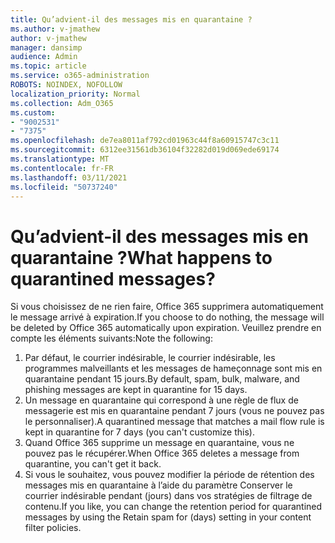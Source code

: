 ```yaml
---
title: Qu’advient-il des messages mis en quarantaine ?
ms.author: v-jmathew
author: v-jmathew
manager: dansimp
audience: Admin
ms.topic: article
ms.service: o365-administration
ROBOTS: NOINDEX, NOFOLLOW
localization_priority: Normal
ms.collection: Adm_O365
ms.custom:
- "9002531"
- "7375"
ms.openlocfilehash: de7ea8011af792cd01963c44f8a60915747c3c11
ms.sourcegitcommit: 6312ee31561db36104f32282d019d069ede69174
ms.translationtype: MT
ms.contentlocale: fr-FR
ms.lasthandoff: 03/11/2021
ms.locfileid: "50737240"
---
```

# <a name="what-happens-to-quarantined-messages"></a><span data-ttu-id="35854-102">Qu’advient-il des messages mis en quarantaine ?</span><span class="sxs-lookup"><span data-stu-id="35854-102">What happens to quarantined messages?</span></span>

<span data-ttu-id="35854-103">Si vous choisissez de ne rien faire, Office 365 supprimera automatiquement le message arrivé à expiration.</span><span class="sxs-lookup"><span data-stu-id="35854-103">If you choose to do nothing, the message will be deleted by Office 365 automatically upon expiration.</span></span> <span data-ttu-id="35854-104">Veuillez prendre en compte les éléments suivants:</span><span class="sxs-lookup"><span data-stu-id="35854-104">Note the following:</span></span>

1. <span data-ttu-id="35854-105">Par défaut, le courrier indésirable, le courrier indésirable, les programmes malveillants et les messages de hameçonnage sont mis en quarantaine pendant 15 jours.</span><span class="sxs-lookup"><span data-stu-id="35854-105">By default, spam, bulk, malware, and phishing messages are kept in quarantine for 15 days.</span></span>
2. <span data-ttu-id="35854-106">Un message en quarantaine qui correspond à une règle de flux de messagerie est mis en quarantaine pendant 7 jours (vous ne pouvez pas le personnaliser).</span><span class="sxs-lookup"><span data-stu-id="35854-106">A quarantined message that matches a mail flow rule is kept in quarantine for 7 days (you can't customize this).</span></span>
3. <span data-ttu-id="35854-107">Quand Office 365 supprime un message en quarantaine, vous ne pouvez pas le récupérer.</span><span class="sxs-lookup"><span data-stu-id="35854-107">When Office 365 deletes a message from quarantine, you can't get it back.</span></span>
4. <span data-ttu-id="35854-108">Si vous le souhaitez, vous pouvez modifier la période de rétention des messages mis en quarantaine à l’aide du paramètre Conserver le courrier indésirable pendant (jours) dans vos stratégies de filtrage de contenu.</span><span class="sxs-lookup"><span data-stu-id="35854-108">If you like, you can change the retention period for quarantined messages by using the Retain spam for (days) setting in your content filter policies.</span></span>
